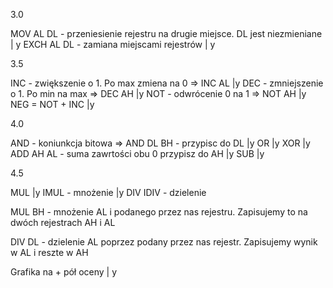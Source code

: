 3.0

MOV AL DL - przeniesienie rejestru na drugie miejsce. DL jest niezmieniane | y
EXCH AL DL - zamiana miejscami rejestrów | y

3.5

INC - zwiększenie o 1. Po max zmiena na 0 => INC AL |y
DEC - zmniejszenie o 1. Po min na max => DEC AH |y
NOT - odwrócenie 0 na 1 => NOT AH |y
NEG = NOT + INC  |y

4.0

AND - koniunkcja bitowa => AND DL BH - przypisc do DL |y
OR |y
XOR |y
ADD AH AL - suma zawrtości obu 0 przypisz do AH |y
SUB |y

4.5

MUL |y
IMUL - mnożenie |y
DIV
IDIV - dzielenie

MUL BH - mnożenie AL i podanego przez nas rejestru. Zapisujemy to na dwóch rejestrach AH i AL

DIV DL - dzielenie AL poprzez podany przez nas rejestr. Zapisujemy wynik w AL i reszte w AH

Grafika na + pół oceny | y
